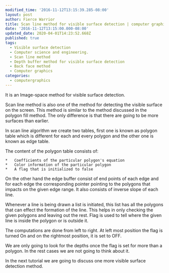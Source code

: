 ```yaml
---
modified_time: '2016-11-12T13:15:39.285-08:00'
layout: post
author: Fierce Warrior
title: Scan line method for visible surface detection | computer graphics
date: '2016-11-12T13:15:00.000-08:00'
updated_date: 2020-04-01T14:23:52.668Z
published: true
tags:
  - Visible surface detection
  - Computer science and engineering.
  - Scan line method
  - Depth buffer method for visible surface detection
  - Back face method
  - Computer graphics
categories:
  - computergraphics
---
```


It is an Image-space method for visible surface detection.

Scan line method is also one of the method for detecting the visible surface on the screen. This method is similar to the method discussed in the polygon fill method. The only difference is that there are going to be more surfaces than earlier.

In scan line algorithm we create two tables, first one is known as polygon table which is different for each and every polygon and the other one is known as edge table.

The content of the polygon table consists of:

    *   Coefficients of the particular polygon's equation
    *   Color information of the particular polygon 
    *   A flag that is initialized to false  

On the other hand the edge buffer consist of end points of each edge and for each edge the corresponding pointer pointing to the polygons that impacts on the given edge range. It also consists of inverse slope of each line.

Whenever a line is being drawn a list is initiated, this list has all the polygons that can effect the formation of the line. This helps in only checking the given polygons and leaving out the rest. Flag is used to tell where the given line is inside the polygon or is outside it.

The computations are done from left to right. At left most position the flag is turned On and on the rightmost position, it is set to OFF.

We are only going to look for the depths once the flag is set for more than a polygon. In the rest cases we are not going to think about it.

In the next tutorial we are going to discuss one more visible surface detection method.
